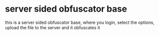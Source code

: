 # server sided obfuscator base
 this is a server sided obfuscator base, where you login, select the options, upload the file to the server and it obfuscates it
